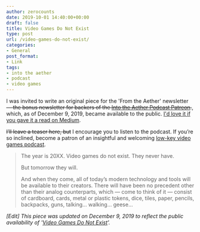 ```yaml
---
author: zerocounts
date: 2019-10-01 14:40:00+00:00
draft: false
title: Video Games Do Not Exist
type: post
url: /video-games-do-not-exist/
categories:
- General
post_format:
- Link
tags:
- into the aether
- podcast
- video games
---
```


I was invited to write an original piece for the 'From the Aether' newsletter <del>— the bonus newsletter for backers of the [Into the Aether Podcast Patreon](https://www.patreon.com/intothecast/overview).</del>, which, as of December 9, 2019, became available to the public. [I'd love it if you gave it a read on Medium](https://medium.com/@intothecast/from-the-aether-4-f3f330497ea5).

<del>I’ll leave a teaser here, but</del> I encourage you to listen to the podcast. If you’re so inclined, become a patron of an insightful and welcoming [low-key video games podcast](https://anchor.fm/theaether).



<blockquote>The year is 20XX. Video games do not exist. They never have.

But tomorrow they will.

And when they come, all of today’s modern technology and tools will be available to their creators. There will have been no precedent other than their analog counterparts, which — come to think of it — consist of cardboard, cards, metal or plastic tokens, dice, tiles, paper, pencils, backpacks, guns, talking… walking… geese…</blockquote>



_[Edit] This piece was updated on December 9, 2019 to reflect the public availability of '[Video Games Do Not Exist](https://medium.com/@intothecast/from-the-aether-4-f3f330497ea5)'._
